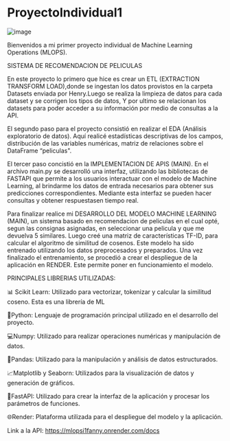 # ProyectoIndividual1 

![image](https://github.com/fitzfanny/ProyectoIndividual1/assets/122370500/46a90ee0-eb20-45e9-a8d0-8acf7c600b39)





  Bienvenidos a mi primer proyecto individual de Machine Learning Operations (MLOPS).

  SISTEMA DE RECOMENDACION DE PELICULAS
  
  En este proyecto lo primero que hice es crear un ETL (EXTRACTION TRANSFORM LOAD),donde se  ingestan los datos provistos en la 
  carpeta Datasets enviada por Henry.Luego se realiza la limpieza de datos para cada dataset y se corrigen los tipos de datos, 
  Y por ultimo se relacionan los datasets para poder acceder a su información por medio de consultas a la API.
  
  El segundo paso para el proyecto consistió en realizar el EDA (Análisis exploratorio de datos).
  Aquí realicé estadísticas descriptivas de los campos, distribución de las variables numéricas, matriz de relaciones sobre el 
  DataFrame “peliculas".

 El tercer paso concistió en la IMPLEMENTACION DE APIS (MAIN).
 En el archivo main.py se desarrolló una interfaz, utilizando las bibliotecas de FASTAPI que permite a los usuarios interactuar 
 con el modelo de Machine Learning, al brindarme los datos de entrada necesarios para obtener sus predicciones correspondientes.
 Mediante esta interfaz se pueden hacer consultas y obtener respuestasen tiempo real.
 
 Para finalizar realice mi  DESARROLLO DEL MODELO MACHINE LEARNING (MAIN), un sistema basado en recomendacion de peliculas en el 
 cual opté, segun las consignas asignadas, en seleccionar una pelicula y que me devuelva 5 similares. Luego creé una matriz de 
 características TF-ID, para calcular el algoritmo de similitud de cosenos.   Este modelo ha sido entrenado utilizando los datos 
 preprocesados y preparados. Una vez finalizado el entrenamiento, se procedió a crear el despliegue de la aplicación en RENDER. 
 Este permite poner en funcionamiento el modelo.

 
PRINCIPALES LIBRERIAS UTILIZADAS:
  
📊 Scikit Learn: Utilizado para vectorizar, tokenizar y calcular la similitud coseno. Esta es una librería de ML

🐍Python: Lenguaje de programación principal utilizado en el desarrollo del proyecto.

💻Numpy: Utilizado para realizar operaciones numéricas y manipulación de datos.

🐼Pandas: Utilizado para la manipulación y análisis de datos estructurados.

📈Matplotlib y Seaborn: Utilizados para la visualización de datos y generación de gráficos.

📳FastAPI: Utilizado para crear la interfaz de la aplicación y procesar los parámetros de funciones.

🌐Render: Plataforma utilizada para el despliegue del modelo y la aplicación.



Link a la API: https://mlopsi1fanny.onrender.com/docs

                                                                                                      

 


 
  
